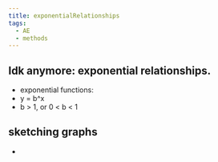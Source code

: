 ```yaml
---
title: exponentialRelationships
tags:
  - AE
  - methods
---
```


## Idk anymore: exponential relationships.

- exponential functions:
- y = b^x
- b > 1, or 0 < b < 1

## sketching graphs

-
